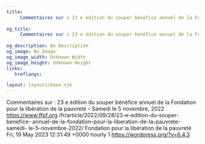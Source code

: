```yaml
---
title: 
     Commentaires sur : 23 e édition du souper bénéfice annuel de la Fondation pour la libération de la pauvreté – Samedi le 5 novembre, 2022
    
og_title: 
     Commentaires sur : 23 e édition du souper bénéfice annuel de la Fondation pour la libération de la pauvreté – Samedi le 5 novembre, 2022
    
og_description: No Description
og_image: No Image
og_image_width: Unknown Width
og_image_height: Unknown Height
links:
   hreflangs:

layout: layouts/base.njk
---
```

Commentaires sur : 23 e édition du souper bénéfice annuel de la Fondation pour
la libération de la pauvreté – Samedi le 5 novembre, 2022
https://www.ffpf.org /fr/article/2022/09/28/23-e-edition-du-souper-benefice-
annuel-de-la-fondation-pour-la-liberation-de-la-pauvrete-samedi-
le-5-novembre-2022/  Fondation pour la libération de la pauvreté  Fri, 19 May
2023 12:31:49 +0000  hourly  1  https://wordpress.org/?v=6.4.3

